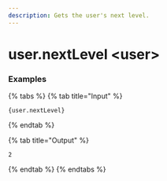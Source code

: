 ```yaml
---
description: Gets the user's next level.
---
```


# user.nextLevel <user\>

### Examples

{% tabs %}
{% tab title="Input" %}

```text
{user.nextLevel}
```

{% endtab %}

{% tab title="Output" %}

```text
2
```

{% endtab %}
{% endtabs %}
